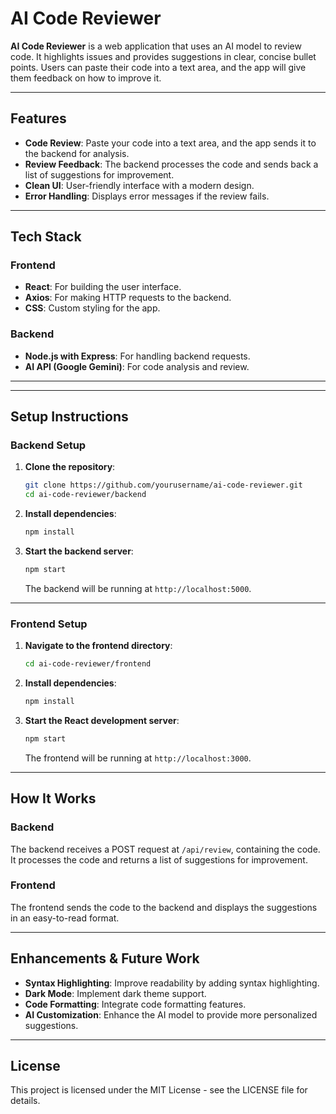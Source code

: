 # AI Code Reviewer

**AI Code Reviewer** is a web application that uses an AI model to review code. It highlights issues and provides suggestions in clear, concise bullet points. Users can paste their code into a text area, and the app will give them feedback on how to improve it.

---

## Features

- **Code Review**: Paste your code into a text area, and the app sends it to the backend for analysis.
- **Review Feedback**: The backend processes the code and sends back a list of suggestions for improvement.
- **Clean UI**: User-friendly interface with a modern design.
- **Error Handling**: Displays error messages if the review fails.

---

## Tech Stack

### Frontend
- **React**: For building the user interface.
- **Axios**: For making HTTP requests to the backend.
- **CSS**: Custom styling for the app.

### Backend
- **Node.js with Express**: For handling backend requests.
- **AI API (Google Gemini)**: For code analysis and review.

---


---

## Setup Instructions

### Backend Setup

1. **Clone the repository**:
    ```bash
    git clone https://github.com/yourusername/ai-code-reviewer.git
    cd ai-code-reviewer/backend
    ```

2. **Install dependencies**:
    ```bash
    npm install
    ```

3. **Start the backend server**:
    ```bash
    npm start
    ```
   The backend will be running at `http://localhost:5000`.

---

### Frontend Setup

1. **Navigate to the frontend directory**:
    ```bash
    cd ai-code-reviewer/frontend
    ```

2. **Install dependencies**:
    ```bash
    npm install
    ```

3. **Start the React development server**:
    ```bash
    npm start
    ```
   The frontend will be running at `http://localhost:3000`.

---

## How It Works

### Backend
The backend receives a POST request at `/api/review`, containing the code. It processes the code and returns a list of suggestions for improvement.

### Frontend
The frontend sends the code to the backend and displays the suggestions in an easy-to-read format.

---

## Enhancements & Future Work

- **Syntax Highlighting**: Improve readability by adding syntax highlighting.
- **Dark Mode**: Implement dark theme support.
- **Code Formatting**: Integrate code formatting features.
- **AI Customization**: Enhance the AI model to provide more personalized suggestions.

---

## License

This project is licensed under the MIT License - see the LICENSE file for details.


